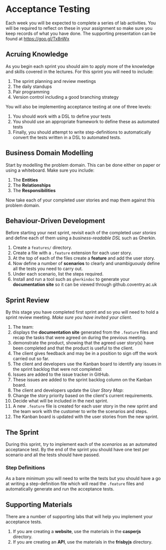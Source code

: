 
# Acceptance Testing

Each week you will be expected to complete a series of lab activities. You will be required to reflect on these in your assignment so make sure you keep records of what you have done. The supporting presentation can be found at https://goo.gl/Tx8nWx

## Acruing Knowledge

As you begin each sprint you should aim to apply more of the knowledge and skills covered in the lectures. For this sprint you will need to include:

1. The sprint planning and review meetings
2. The daily standups
3. Pair programming
4. Version control including a good branching strategy

You will also be implementing acceptance testing at one of three levels:

1. You should work with a DSL to define your tests
2. You should use an appropriate framework to define these as automated tests
3. Finally, you should attempt to write step-definitions to automatically convert the tests written in a DSL to automated tests.

## Business Domain Modelling

Start by modelling the problem domain. This can be done either on paper or using a whiteboard. Make sure you include:

1. The **Entities**
2. The **Relationships**
3. The **Responsibilities**

Now take each of your completed user stories and map them against this problem domain.

## Behaviour-Driven Development

Before starting your next sprint, revisit each of the completed _user stories_ and define each of them using a _business-readable DSL_ such as Gherkin.

1. Create a `features/` directory.
2. Create a file with a `.feature` extension for each user story.
3. At the top of each of the files create a **feature** and add the user story.
4. Now define a number of **scenarios** to clearly and unambiguously define all the tests you need to carry out.
5. Under each scenario, list the steps required.
6. Install and run a tool such as `gherkindoc` to generate your **documentation site** so it can be viewed through github.coventry.ac.uk

## Sprint Review

By this stage you have completed  first sprint and so you will need to hold a sprint review meeting. _Make sure you have invited your client_.

1. The team:
  1. displays the **documentation site** generated from the `.feature` files and recap the tasks that were agreed on during the previous meeting.
  2. demonstrate the product, showing that the agreed user story(s) have been completed and that the product is useful to the client.
2. The client gives feedback and may be in a position to sign off the work carried out so far.
3. The client and developers use the Kanban board to identify any issues in the sprint backlog that were not completed:
  1. Issues are added to the issue tracker in GitHub.
  2. These issues are added to the sprint backlog column on the Kanban board.
4. The client and developers update the _User Story Map_:
  1. Change the story priority based on the client's current requirements.
  2. Decide what will be included in the next sprint.
5. A new `.feature` file is created for each user story in the new sprint and the team work with the customer to write the scenarios and steps.
6. The Kanban board is updated with the user stories from the new sprint.

## The Sprint

During this sprint, try to implement each of the _scenarios_ as an automated acceptance test. By the end of the sprint you should have one test per scenario and all the tests should have passed.

### Step Definitions

As a bare minimum you will need to write the tests but you should have a go at writing a step-definition file which will read the `.feature` files and automatically generate and run the acceptance tests.

## Supporting Materials

There are a number of supporting labs that will help you implement your acceptance tests.

1. If you are creating a **website**, use the materials in the **casperjs** directory.
2. If you are creating an **API**, use the materials in the **frisbyjs** directory.
